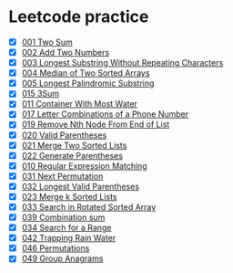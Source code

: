 # Leetcode practice
- [x] [001 Two Sum](001-two-sum.py)
- [x] [002 Add Two Numbers](002-add-two-numbers.py)
- [x] [003 Longest Substring Without Repeating Characters](003-longest-substring-without-repeating-characters.py)    
- [x] [004 Median of Two Sorted Arrays](004-median-of-two-sorted-arrays.py)
- [x] [005 Longest Palindromic Substring](005-longest-palindromic-substring.py)
- [x] [015 3Sum](015-3sum.py)
- [x] [011 Container With Most Water](011-container-with-most-water.py)
- [x] [017 Letter Combinations of a Phone Number](017-letter-combinations-of-a-phone-number.py)
- [x] [019 Remove Nth Node From End of List](019-remove-nth-node-from-end-of-list.py)
- [x] [020 Valid Parentheses](020-valid-parentheses.py)
- [x] [021 Merge Two Sorted Lists](021-merge-two-sorted-lists.py)
- [x] [022 Generate Parentheses](022-generate-parentheses.py)
- [x] [010 Regular Expression Matching](010-regular-expression-matching.py)
- [x] [031 Next Permutation](031-next-permutation.py)
- [x] [032 Longest Valid Parentheses](032-longest-valid-parentheses.py)
- [x] [023 Merge k Sorted Lists](023-merge-k-sorted-lists.py)
- [x] [033 Search in Rotated Sorted Array](033-search-in-rotated-sorted-array.py)
- [x] [039 Combination sum](039-combination-sum.py)
- [x] [034 Search for a Range](034-search-for-a-range.py)
- [x] [042 Trapping Rain Water](042-trapping-rain-water.py)
- [x] [046 Permutations](046-permutations.py)
- [x] [049 Group Anagrams](049-group-anagrams.py)
